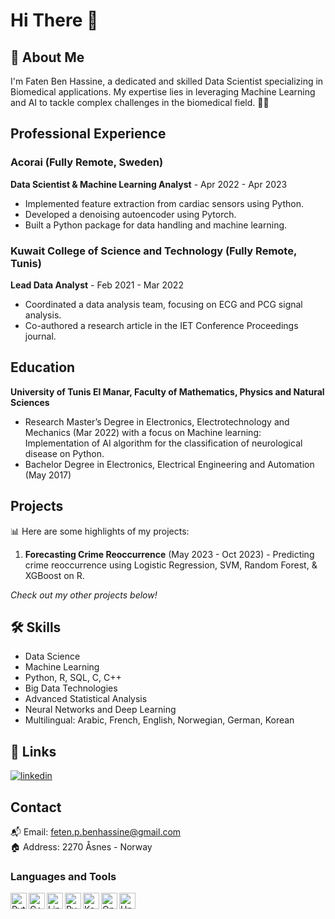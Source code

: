 # Hi There 👋

## 🚀 About Me
I'm Faten Ben Hassine, a dedicated and skilled Data Scientist specializing in Biomedical applications. My expertise lies in leveraging Machine Learning and AI to tackle complex challenges in the biomedical field. 🧬🤖

## Professional Experience

### Acorai (Fully Remote, Sweden)
**Data Scientist & Machine Learning Analyst** - Apr 2022 - Apr 2023  
- Implemented feature extraction from cardiac sensors using Python.
- Developed a denoising autoencoder using Pytorch.
- Built a Python package for data handling and machine learning.

### Kuwait College of Science and Technology (Fully Remote, Tunis)
**Lead Data Analyst** - Feb 2021 - Mar 2022
- Coordinated a data analysis team, focusing on ECG and PCG signal analysis.
- Co-authored a research article in the IET Conference Proceedings journal.

## Education
**University of Tunis El Manar, Faculty of Mathematics, Physics and Natural Sciences**
- Research Master’s Degree in Electronics, Electrotechnology and Mechanics (Mar 2022) with a focus on Machine learning: Implementation of AI algorithm for the classification of neurological disease on Python.
- Bachelor Degree in Electronics, Electrical Engineering and Automation (May 2017)

## Projects

📊 Here are some highlights of my projects:

1. **Forecasting Crime Reoccurrence** (May 2023 - Oct 2023) - Predicting crime reoccurrence using Logistic Regression, SVM, Random Forest, & XGBoost on R.

_Check out my other projects below!_

## 🛠 Skills

* Data Science
* Machine Learning
* Python, R, SQL, C, C++
* Big Data Technologies
* Advanced Statistical Analysis
* Neural Networks and Deep Learning
* Multilingual: Arabic, French, English, Norwegian, German, Korean

## 🔗 Links

[![linkedin](https://img.shields.io/badge/linkedin-0A66C2?style=for-the-badge&logo=linkedin&logoColor=white)](https://www.linkedin.com/in/fatenbenhassine/)

## Contact

📬 Email: feten.p.benhassine@gmail.com  
🏠 Address: 2270 Åsnes - Norway  


### Languages and Tools

<img align="left" alt="Python" title="Python" width="26px" src="https://upload.wikimedia.org/wikipedia/commons/thumb/c/c3/Python-logo-notext.svg/1200px-Python-logo-notext.svg.png" />
<img align="left" alt="C++" title="C++" width="26px" src="https://upload.wikimedia.org/wikipedia/commons/thumb/1/18/ISO_C%2B%2B_Logo.svg/306px-ISO_C%2B%2B_Logo.svg.png" />
<img align="left" alt="Linux" title="Linux" width="26px" src="https://upload.wikimedia.org/wikipedia/commons/thumb/3/35/Tux.svg/1200px-Tux.svg.png" />
<img align="left" alt="PyTorch" title="PyTorch" width="26px" src="https://seeklogo.com/images/P/pytorch-logo-84F95D0AF5-seeklogo.com.png" />
<img align="left" alt="Keras" title="Keras" width="26px" src="https://upload.wikimedia.org/wikipedia/commons/thumb/a/ae/Keras_logo.svg/1200px-Keras_logo.svg.png" />
<img align="left" alt="OpenCV" title="OpenCV" width="26px" src="https://upload.wikimedia.org/wikipedia/commons/3/32/OpenCV_Logo_with_text_svg_version.svg" />
<img align="left" alt="Upwork" title="OpenCV" width="26px" src="https://upload.wikimedia.org/wikipedia/commons/d/d2/Upwork-logo.svg" />

<br />


